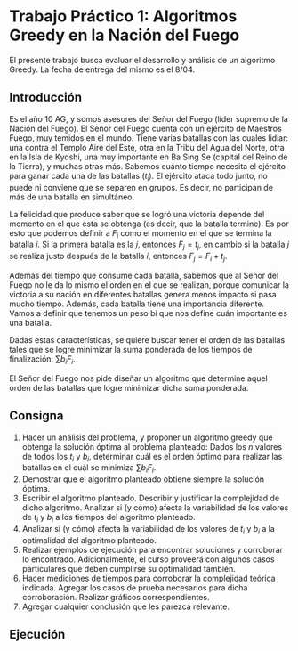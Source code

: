 # Trabajo Práctico 1: Algoritmos Greedy en la Nación del Fuego

El presente trabajo busca evaluar el desarrollo y análisis de un algoritmo Greedy. La fecha de entrega del mismo es el 8/04.


## Introducción

Es el año 10 AG, y somos asesores del Señor del Fuego (líder supremo de la Nación del Fuego). El Señor del Fuego cuenta con un ejército de Maestros Fuego, muy temidos en el mundo. Tiene varias batallas con las cuales lidiar: una contra el Templo Aire del Este, otra en la Tribu del Agua del Norte, otra en la Isla de Kyoshi, una muy importante en Ba Sing Se (capital del Reino de la Tierra), y muchas otras más. Sabemos cuánto tiempo necesita el ejército para ganar cada una de las batallas ($t_i$). El ejército ataca todo junto, no puede ni conviene que se separen en grupos. Es decir, no participan de más de una batalla en simultáneo.

La felicidad que produce saber que se logró una victoria depende del momento en el que ésta se obtenga (es decir, que la batalla termine). Es por esto que podemos definir a $F_i$ como el momento en el que se termina la batalla $i$. Si la primera batalla es la $j$, entonces $F_j=t_j$​, en cambio si la batalla $j$ se realiza justo después de la batalla $i$, entonces $F_j​=F_i​+t_j​$.

Además del tiempo que consume cada batalla, sabemos que al Señor del Fuego no le da lo mismo el orden en el que se realizan, porque comunicar la victoria a su nación en diferentes batallas genera menos impacto si pasa mucho tiempo. Además, cada batalla tiene una importancia diferente. Vamos a definir que tenemos un peso bi​ que nos define cuán importante es una batalla.

Dadas estas características, se quiere buscar tener el orden de las batallas tales que se logre minimizar la suma ponderada de los tiempos de finalización: $∑​​b_i​F_i$​.

El Señor del Fuego nos pide diseñar un algoritmo que determine aquel orden de las batallas que logre minimizar dicha suma ponderada.


## Consigna

1. Hacer un análisis del problema, y proponer un algoritmo greedy que obtenga la solución óptima al problema planteado: Dados los $n$ valores de todos los $t_i$​ y $b_i$​, determinar cuál es el orden óptimo para realizar las batallas en el cuál se minimiza $∑​​b_i​F_i$​.
2. Demostrar que el algoritmo planteado obtiene siempre la solución óptima.
3. Escribir el algoritmo planteado. Describir y justificar la complejidad de dicho algoritmo. Analizar si (y cómo) afecta la variabilidad de los valores de $t_i$​ y $b_i$​ a los tiempos del algoritmo planteado.
4. Analizar si (y cómo) afecta la variabilidad de los valores de $t_i$​ y $b_i$​ a la optimalidad del algoritmo planteado.
5. Realizar ejemplos de ejecución para encontrar soluciones y corroborar lo encontrado. Adicionalmente, el curso proveerá con algunos casos particulares que deben cumplirse su optimalidad también.
6. Hacer mediciones de tiempos para corroborar la complejidad teórica indicada. Agregar los casos de prueba necesarios para dicha corroboración. Realizar gráficos correspondientes.
7. Agregar cualquier conclusión que les parezca relevante.


## Ejecución

